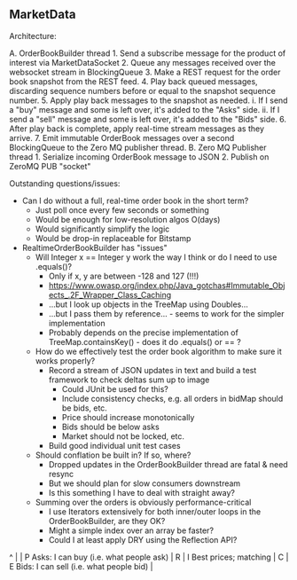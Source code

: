 MarketData
----------

Architecture:

A. OrderBookBuilder thread
	1. Send a subscribe message for the product of interest via MarketDataSocket
	2. Queue any messages received over the websocket stream in BlockingQueue
	3. Make a REST request for the order book snapshot from the REST feed.
	4. Play back queued messages, discarding sequence numbers before or equal to the snapshot sequence number.
	5. Apply play back messages to the snapshot as needed.
		i. If I send a "buy" message and some is left over, it's added to the "Asks" side.
		ii. If I send a "sell" message and some is left over, it's added to the "Bids" side.
	6. After play back is complete, apply real-time stream messages as they arrive.
	7. Emit immutable OrderBook messages over a second BlockingQueue to the Zero MQ publisher thread.
B. Zero MQ Publisher thread
	1. Serialize incoming OrderBook message to JSON
	2. Publish on ZeroMQ PUB "socket"

Outstanding questions/issues:

* Can I do without a full, real-time order book in the short term?
	* Just poll once every few seconds or something
	* Would be enough for low-resolution algos O(days)
	* Would significantly simplify the logic
	* Would be drop-in replaceable for Bitstamp
* RealtimeOrderBookBuilder has "issues"
	* Will Integer x == Integer y work the way I think or do I need to use .equals()?
		* Only if x, y are between -128 and 127 (!!!)
		* https://www.owasp.org/index.php/Java_gotchas#Immutable_Objects_.2F_Wrapper_Class_Caching
		* ...but I look up objects in the TreeMap using Doubles...
		* ...but I pass them by reference... - seems to work for the simpler implementation
		* Probably depends on the precise implementation of TreeMap.containsKey() - does it do .equals() or == ?
	* How do we effectively test the order book algorithm to make sure it works properly?
		* Record a stream of JSON updates in text and build a test framework to check deltas sum up to image
			* Could JUnit be used for this?
			* Include consistency checks, e.g. all orders in bidMap should be bids, etc.
			* Price should increase monotonically
			* Bids should be below asks
			* Market should not be locked, etc.
		* Build good individual unit test cases
	* Should conflation be built in?  If so, where?
		* Dropped updates in the OrderBookBuilder thread are fatal & need resync
		* But we should plan for slow consumers downstream
		* Is this something I have to deal with straight away?
	* Summing over the orders is obviously performance-critical
		* I use Iterators extensively for both inner/outer loops in the OrderBookBuilder, are they OK?
		* Might a simple index over an array be faster?
		* Could I at least apply DRY using the Reflection API?



^
|
| P 	Asks: I can buy (i.e. what people ask)
| R	
| I		Best prices; matching
| C	
| E 	Bids: I can sell (i.e. what people bid)
|
